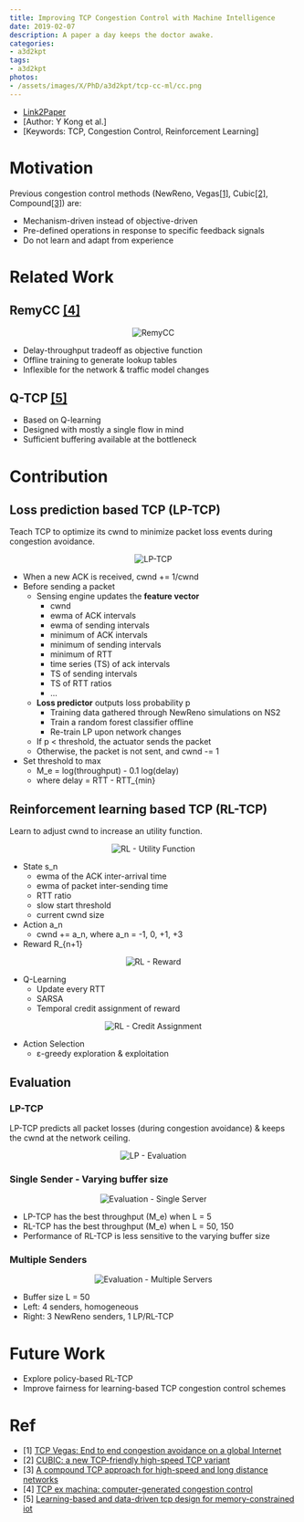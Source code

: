 ```yaml
---
title: Improving TCP Congestion Control with Machine Intelligence
date: 2019-02-07
description: A paper a day keeps the doctor awake.
categories:
- a3d2kpt
tags:
- a3d2kpt
photos:
- /assets/images/X/PhD/a3d2kpt/tcp-cc-ml/cc.png
---
```


* [Link2Paper](http://conferences.sigcomm.org/sigcomm/2018/files/slides/netai/(pm0435)TCP-netai18.pdf)
* [Author: Y Kong et al.] 
* [Keywords: TCP, Congestion Control, Reinforcement Learning]

# Motivation

Previous congestion control methods (NewReno, Vegas[[1]](#ref1), Cubic[[2]](#ref2), Compound[[3]](#ref3)) are:
- Mechanism-driven instead of objective-driven
- Pre-defined operations in response to specific feedback signals
- Do not learn and adapt from experience

# Related Work

## RemyCC [[4]](#ref4)

<p align="center">
  <img src="/assets/images/X/PhD/a3d2kpt/tcp-cc-ml/remy.png" alt="RemyCC">
</p>

- Delay-throughput tradeoff as objective function
- Offline training to generate lookup tables
- Inflexible for the network & traffic model changes

## Q-TCP [[5]](#ref5)

- Based on Q-learning
- Designed with mostly a single flow in mind
- Sufficient buffering available at the bottleneck

# Contribution

## Loss prediction based TCP (LP-TCP)

Teach TCP to optimize its cwnd to minimize packet loss events during congestion avoidance.

<p align="center">
  <img src="/assets/images/X/PhD/a3d2kpt/tcp-cc-ml/lp.png" alt="LP-TCP">
</p>

- When a new ACK is received, cwnd += 1/cwnd
- Before sending a packet
    + Sensing engine updates the __feature vector__
        * cwnd
        * ewma of ACK intervals
        * ewma of sending intervals
        * minimum of ACK intervals
        * minimum of sending intervals
        * minimum of RTT
        * time series (TS) of ack intervals
        * TS of sending intervals
        * TS of RTT ratios
        * ...
    + __Loss predictor__ outputs loss probability p
        * Training data gathered through NewReno simulations on NS2
        * Train a random forest classifier offline
        * Re-train LP upon network changes
    + If p < threshold, the actuator sends the packet
    + Otherwise, the packet is not sent, and cwnd -= 1
- Set threshold to max
    + M_e = log(throughput) - 0.1 log(delay)
    + where delay = RTT - RTT_{min}

## Reinforcement learning based TCP (RL-TCP)

Learn to adjust cwnd to increase an utility function.

<p align="center">
  <img src="/assets/images/X/PhD/a3d2kpt/tcp-cc-ml/rl_util.png" alt="RL - Utility Function">
</p>

- State s_n
    + ewma of the ACK inter-arrival time
    + ewma of packet inter-sending time
    + RTT ratio
    + slow start threshold
    + current cwnd size
- Action a_n
    + cwnd += a_n, where a_n = -1, 0, +1, +3
- Reward R_{n+1}

<p align="center">
  <img src="/assets/images/X/PhD/a3d2kpt/tcp-cc-ml/rl_reward.png" alt="RL - Reward">
</p>

- Q-Learning
    + Update every RTT
    + SARSA
    + Temporal credit assignment of reward

<p align="center">
  <img src="/assets/images/X/PhD/a3d2kpt/tcp-cc-ml/rl_credit.png" alt="RL - Credit Assignment">
</p>

- Action Selection
    + ɛ-greedy exploration & exploitation

## Evaluation

### LP-TCP

LP-TCP predicts all packet losses (during congestion avoidance) & keeps the cwnd at the network ceiling.

<p align="center">
  <img src="/assets/images/X/PhD/a3d2kpt/tcp-cc-ml/lp_eval.png" alt="LP - Evaluation">
</p>

### Single Sender - Varying buffer size

<p align="center">
  <img src="/assets/images/X/PhD/a3d2kpt/tcp-cc-ml/single.png" alt="Evaluation - Single Server">
</p>

- LP-TCP has the best throughput (M_e) when L = 5
- RL-TCP has the best throughput (M_e) when L = 50, 150
- Performance of RL-TCP is less sensitive to the varying buffer size

### Multiple Senders

<p align="center">
  <img src="/assets/images/X/PhD/a3d2kpt/tcp-cc-ml/multi.png" alt="Evaluation - Multiple Servers">
</p>

- Buffer size L = 50
- Left: 4 senders, homogeneous
- Right: 3 NewReno senders, 1 LP/RL-TCP

# Future Work

- Explore policy-based RL-TCP
- Improve fairness for learning-based TCP congestion control schemes

# Ref

- \[1\] [TCP Vegas: End to end congestion avoidance on a global Internet](http://www-2.cs.cmu.edu/~srini/15-744/F02/readings/BP95.pdf)<a name="ref1"></a>
- \[2\] [CUBIC: a new TCP-friendly high-speed TCP variant](http://citeseerx.ist.psu.edu/viewdoc/download?doi=10.1.1.153.3152&rep=rep1&type=pdf)<a name="ref2"></a>
- \[3\] [A compound TCP approach for high-speed and long distance networks](https://repository.ust.hk/dspace/bitstream/1783.1/2709/1/pid159258.pdf)<a name="ref3"></a>
- \[4\] [TCP ex machina: computer-generated congestion control](https://dspace.mit.edu/openaccess-disseminate/1721.1/79837)<a name="ref4"></a>
- \[5\] [Learning-based and data-driven tcp design for memory-constrained iot](https://pdfs.semanticscholar.org/2d04/c6806126ecab9e44e8d2f7b9196f44c0f30d.pdf)<a name="ref4"></a>